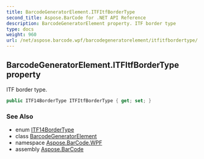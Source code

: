 ```yaml
---
title: BarcodeGeneratorElement.ITFItfBorderType
second_title: Aspose.BarCode for .NET API Reference
description: BarcodeGeneratorElement property. ITF border type
type: docs
weight: 960
url: /net/aspose.barcode.wpf/barcodegeneratorelement/itfitfbordertype/
---
```

## BarcodeGeneratorElement.ITFItfBorderType property

ITF border type.

```csharp
public ITF14BorderType ITFItfBorderType { get; set; }
```

### See Also

* enum [ITF14BorderType](../../../aspose.barcode.generation/itf14bordertype/)
* class [BarcodeGeneratorElement](../)
* namespace [Aspose.BarCode.WPF](../../../aspose.barcode.wpf/)
* assembly [Aspose.BarCode](../../../)


